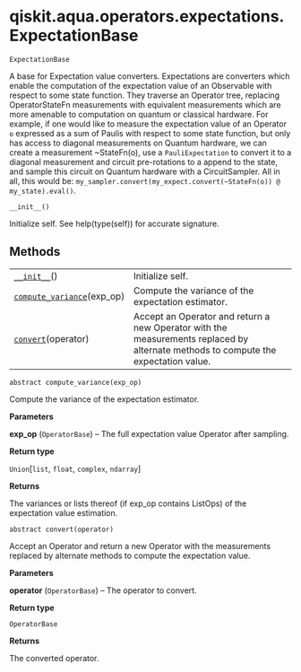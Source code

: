 <span id="qiskit-aqua-operators-expectations-expectationbase" />

# qiskit.aqua.operators.expectations.ExpectationBase

<span id="undefined" />

`ExpectationBase`

A base for Expectation value converters. Expectations are converters which enable the computation of the expectation value of an Observable with respect to some state function. They traverse an Operator tree, replacing OperatorStateFn measurements with equivalent measurements which are more amenable to computation on quantum or classical hardware. For example, if one would like to measure the expectation value of an Operator `o` expressed as a sum of Paulis with respect to some state function, but only has access to diagonal measurements on Quantum hardware, we can create a measurement \~StateFn(o), use a `PauliExpectation` to convert it to a diagonal measurement and circuit pre-rotations to a append to the state, and sample this circuit on Quantum hardware with a CircuitSampler. All in all, this would be: `my_sampler.convert(my_expect.convert(~StateFn(o)) @ my_state).eval()`.

<span id="undefined" />

`__init__()`

Initialize self. See help(type(self)) for accurate signature.

## Methods

|                                                                                                                                                                           |                                                                                                                                    |
| ------------------------------------------------------------------------------------------------------------------------------------------------------------------------- | ---------------------------------------------------------------------------------------------------------------------------------- |
| [`__init__`](#qiskit.aqua.operators.expectations.ExpectationBase.__init__ "qiskit.aqua.operators.expectations.ExpectationBase.__init__")()                                | Initialize self.                                                                                                                   |
| [`compute_variance`](#qiskit.aqua.operators.expectations.ExpectationBase.compute_variance "qiskit.aqua.operators.expectations.ExpectationBase.compute_variance")(exp\_op) | Compute the variance of the expectation estimator.                                                                                 |
| [`convert`](#qiskit.aqua.operators.expectations.ExpectationBase.convert "qiskit.aqua.operators.expectations.ExpectationBase.convert")(operator)                           | Accept an Operator and return a new Operator with the measurements replaced by alternate methods to compute the expectation value. |

<span id="undefined" />

`abstract compute_variance(exp_op)`

Compute the variance of the expectation estimator.

**Parameters**

**exp\_op** (`OperatorBase`) – The full expectation value Operator after sampling.

**Return type**

`Union`\[`list`, `float`, `complex`, `ndarray`]

**Returns**

The variances or lists thereof (if exp\_op contains ListOps) of the expectation value estimation.

<span id="undefined" />

`abstract convert(operator)`

Accept an Operator and return a new Operator with the measurements replaced by alternate methods to compute the expectation value.

**Parameters**

**operator** (`OperatorBase`) – The operator to convert.

**Return type**

`OperatorBase`

**Returns**

The converted operator.
